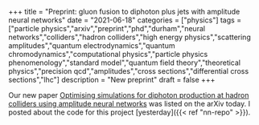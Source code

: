 +++
title = "Preprint: gluon fusion to diphoton plus jets with amplitude neural networks"
date = "2021-06-18"
categories = ["physics"]
tags = ["particle physics","arxiv","preprint","phd","durham","neural networks","colliders","hadron colliders","high energy physics","scattering amplitudes","quantum electrodynamics","quantum chromodynamics","computational physics","particle physics phenomenology","standard model","quantum field theory","theoretical physics","precision qcd","amplitudes","cross sections","differential cross sections","lhc"]
description = "New preprint"
draft = false
+++

Our new paper [Optimising simulations for diphoton production at hadron colliders using amplitude neural networks](https://arxiv.org/abs/2106.09474) was listed on the arXiv today.
I posted about the code for this project [yesterday]({{< ref "nn-repo" >}}).
